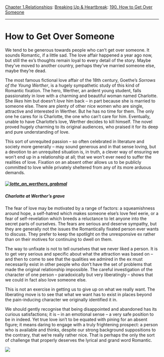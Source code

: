 [Chapter 1.Relationships](https://www.theschooloflife.com/thebookoflife/category/relationships/): [Breaking Up & Heartbreak](https://www.theschooloflife.com/thebookoflife/category/relationships/breaking-up-heartbreak/): [190. How to Get Over Someone](https://www.theschooloflife.com/thebookoflife/how-to-get-over-someone/)

* * *

# How to Get Over Someone

We tend to be generous towards people who can’t get over someone. It sounds Romantic, if a little sad. The love affair happened a year ago now, but still the ex’s thoughts remain loyal to every detail of the story. Maybe they’ve moved to another country, perhaps they’ve married someone else, maybe they’re dead.

The most famous fictional love affair of the 18th century, Goethe’s _Sorrows of the Young Werther_, is a hugely sympathetic study of this kind of Romantic fixation. The hero, Werther, an ardent young student, falls passionately in love with a charming and beautiful woman named Charlotte. She _likes_ him but doesn’t _love_ him back – in part because she is married to someone else. There are plenty of other nice women who are single, attractive and interested in Werther. But he has no time for them. The only one he cares for is Charlotte, the one who can’t care for him. Eventually, unable to have Charlotte’s love, Werther decides to kill himself. The novel proved hugely charming to its original audiences, who praised it for its deep and pure understanding of love.

This sort of unrequited passion – so often celebrated in literature and society more generally – may sound generous and in that sense loving, but a devotion to an unrequited situation is, in truth, a clever way of ensuring we won’t end up in a relationship at all; that we won’t ever need to suffer the realities of love. Fixation on an absent other allows us to be publicly committed to love while privately sheltered from any of its more arduous demands.

##### [![lotte_an_werthers_grabmal](https://www.theschooloflife.com/thebookoflife/wp-content/uploads/2016/11/Lotte_an_Werthers_Grabmal.jpg)](http://www.thebookoflife.org/wp-content/uploads/2016/11/Lotte_an_Werthers_Grabmal.jpg)

##### Charlotte at Werther’s grave

The fear of love may be motivated by a range of factors: a squeamishness around hope, a self-hatred which makes someone else’s love feel eerie, or a fear of self-revelation which breeds a reluctance to let anyone into the secret parts of ourselves. The fears are serious and deserve sympathy, but they are generally not the issues the Romantically fixated person ever wants to discuss. They prefer to keep the spotlight on the unresponsive ex rather than on their motives for continuing to dwell on them.

The way to unfixate is not to tell ourselves that we never liked a person. It is to get very serious and specific about what the attraction was based on – and then to come to see that the qualities we admired in the ex must necessarily exist in other people who don’t have the set of problems that made the original relationship impossible. The careful investigation of the character of one person – paradoxically but very liberatingly – shows that we could in fact also love someone else.

This is not an exercise in getting us to give up on what we really want. The liberating move is to see that what we want has to exist in places beyond the pain-inducing character we originally identified it in.

We should gently recognise that being disappointed and abandoned has its curious satisfactions; it is – in an emotional sense – a very safe position to be in indeed. Yet true love isn’t to be equated with pining for an absent figure; it means daring to engage with a truly frightening prospect: a person who is available and thinks, despite our strong background suppositions to the contrary, that we’re really rather nice. That is perhaps the only the sort of challenge that properly deserves the lyrical and grand word Romantic.

[![](https://img.youtube.com/vi/tAsH_LXT9P0/0.jpg)](https://www.youtube.com/embed/tAsH_LXT9P0 '')
